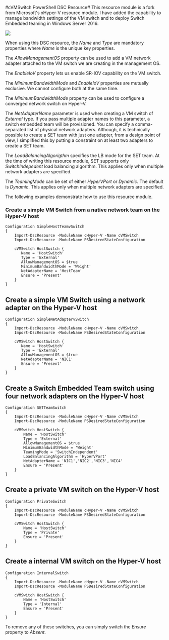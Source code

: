 #cVMSwitch PowerShell DSC Resource#
This resource module is a fork from Microsoft's xHyper-V resource module. I have added the capability to manage bandwidth settings of the VM switch and to deploy Switch Embedded teaming in Windows Server 2016.

![](http://i.imgur.com/odgNbD3.png)

When using this DSC resource, the *Name* and *Type* are mandatory properties where *Name* is the unique key properties.

The *AllowManagementOS* property can be used to add a VM network adapter attached to the VM switch we are creating in the management OS.

The *EnableIoV* property lets us enable SR-IOV capability on the VM switch.

The *MinimumBandwidthMode* and *EnableIoV* properties are mutually exclusive. We cannot configure both at the same time.

The *MinimumBandwidthMode* property can be used to configure a converged network switch on Hyper-V.

The *NetAdapterName* parameter is used when creating a VM switch of *External* type. If you pass multiple adapter names to this parameter, a switch embedded team will be provisioned. You can specify a comma-separated list of physical network adapters. Although, it is technically possible to create a SET team with just one adapter, from a design point of view, I simplified this by putting a constraint on at least two adapters to create a SET team.

The *LoadBalancingAlgorigthm* specifies the LB mode for the SET team. At the time of writing this resource module, SET supports only *SwitchIndepedent* load balancing algorithm. This applies only when multiple network adapters are specified.

The *TeamingMode* can be set of either *HyperVPort* or *Dynamic*. The default is *Dynamic*. This applies only when multiple network adapters are specified.

The following examples demonstrate how to use this resource module.
### Create a simple VM Switch from a native network team on the Hyper-V host ###
    Configuration SimpleHostTeamvSwitch
    {
        Import-DscResource -ModuleName cHyper-V -Name cVMSwitch
        Import-DscResource -ModuleName PSDesiredStateConfiguration
    
        cVMSwitch HostSwitch {
    	   Name = 'HostSwitch'
    	   Type = 'External'
    	   AllowManagementOS = $true
    	   MinimumBandwidthMode = 'Weight'
    	   NetAdapterName = 'HostTeam'
    	   Ensure = 'Present'
        }
    }

## Create a simple VM Switch using a network adapter on the Hyper-V host ##
    Configuration SimpleNetAdaptervSwitch
    {
        Import-DscResource -ModuleName cHyper-V -Name cVMSwitch
        Import-DscResource -ModuleName PSDesiredStateConfiguration
    
        cVMSwitch HostSwitch {
    	   Name = 'HostSwitch'
    	   Type = 'External'
    	   AllowManagementOS = $true
    	   NetAdapterName = 'NIC1'
    	   Ensure = 'Present'
        }
    }

## Create a Switch Embedded Team switch using four network adapters on the Hyper-V host ##
    Configuration SETTeamSwitch
    {
        Import-DscResource -ModuleName cHyper-V -Name cVMSwitch
        Import-DscResource -ModuleName PSDesiredStateConfiguration
    
        cVMSwitch HostSwitch {
    	    Name = 'HostSwitch'
    	    Type = 'External'
    	    AllowManagementOS = $true
            MinimumBandwidthMode = 'Weight'
            TeamingMode = 'SwitchIndependent'
            LoadBalancingAlgorithm = 'HyperVPort'
    	    NetAdapterName = 'NIC1','NIC2','NIC3','NIC4'
    	    Ensure = 'Present'
        }
    }

## Create a private VM switch on the Hyper-V host ##
    Configuration PrivateSwitch
    {
        Import-DscResource -ModuleName cHyper-V -Name cVMSwitch
        Import-DscResource -ModuleName PSDesiredStateConfiguration
    
        cVMSwitch HostSwitch {
    	    Name = 'HostSwitch'
    	    Type = 'Private'
    	    Ensure = 'Present'
        }
    }

## Create a internal VM switch on the Hyper-V host ##
    Configuration InternalSwitch
    {
        Import-DscResource -ModuleName cHyper-V -Name cVMSwitch
        Import-DscResource -ModuleName PSDesiredStateConfiguration
    
        cVMSwitch HostSwitch {
    	    Name = 'HostSwitch'
    	    Type = 'Internal'
    	    Ensure = 'Present'
        }
    }
 
To remove any of these switches, you can simply switch the *Ensure* property to *Absent*.
